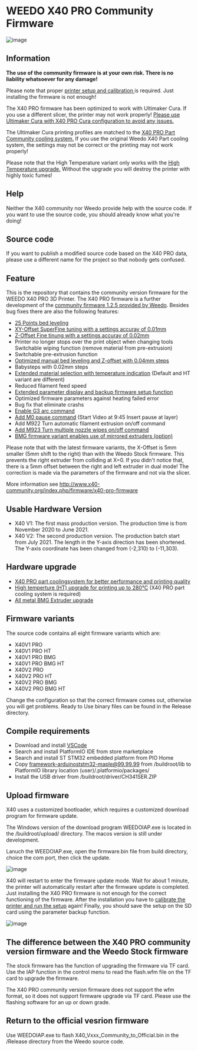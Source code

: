 # WEEDO X40 PRO Community Firmware
![image](http://www.x40-community.org/images/x40/Weedo_X40_PRO.png)

## Information
**The use of the community firmware is at your own risk. There is no liability whatsoever for any damage!** 

Please note that proper [printer setup and calibration ](http://www.x40-community.org/index.php/the-3d-printer/weedo-x40-commissioning) is required. Just installing the firmware is not enough!

The X40 PRO firmware has been optimized to work with Ultimaker Cura. If you use a different slicer, the printer may not work properly! [Please use Ultimaker Cura with X40 PRO Cura configuration to avoid any issues.](https://github.com/x40-Community/Cura_for_Weedo_X40_PRO)

The Ultimaker Cura printing profiles are matched to the [X40 PRO Part Community cooling system.](https://github.com/x40-Community/X40_PRO-Community_Coolingsystem) If you use the original Weedo X40 Part cooling system, the settings may not be correct or the printing may not work properly!

Please note that the High Temperature variant only works with the [High Temperature upgrade.](http://www.x40-community.org/index.php/firmware/x40-pro-high-temperature) Without the upgrade you will destroy the printer with highly toxic fumes!

## Help
Neither the X40 community nor Weedo provide help with the source code. If you want to use the source code, you should already know what you're doing!

## Source code
If you want to publish a modified source code based on the X40 PRO data, please use a different name for the project so that nobody gets confused.

## Feature
This is the repository that contains the community version firmware for the WEEDO X40 PRO 3D Printer. The X40 PRO firmware is a further development of the [community firmware 1.2.5 provided by Weedo](https://github.com/weedo3d/WEEDOX40firmware). Besides bug fixes there are also the following features:
- [25 Points bed leveling](https://www.youtube.com/watch?v=VdxImaRn2HA)
- [XY-Offset SuperFine tuning with a settings accuray of 0.01mm](https://www.youtube.com/watch?v=hFpMcKlDiqc)
- [Z-Offset Fine tinung with a settings accuray of 0.02mm](https://www.youtube.com/watch?v=PPG9tR3tM6Q)
- Printer no longer stops over the print object when changing tools Switchable wiping function (remove material from pre-extrusion)
- Switchable pre-extrusion function
- [Optimized manual bed leveling and Z-offset with 0.04mm steps](https://www.youtube.com/watch?v=r8c9Bha43AU&t=43s)
- Babysteps with 0.02mm steps
- [Extended material selection with temperature indication](https://www.youtube.com/watch?v=TUhd4CYle5w) (Default and HT variant are different)
- Reduced filament feed speed
- [Extended parameter display and backup firmware setup function](https://www.youtube.com/watch?v=Ws7HPvAgj3k)
- Optimized firmware parameters against heating failed error
- Bug fix that eliminate crashs
- [Enable G3 arc command](https://www.youtube.com/watch?v=envSduZ9SGM)
- [Add M0 pause command](https://www.youtube.com/watch?v=T580yVQAL4M&t=584s) (Start Video at 9:45 Insert pause at layer)
- Add M922 Turn automatic filament extrusion on/off command
- [Add M923 Turn multiple nozzle wipes on/off command](https://www.youtube.com/watch?v=IR-A73ipVLk)
- [BMG firmware variant enables use of mirrored extruders (option)](http://www.x40-community.org/index.php/firmware/weedo-x40-extruder-upgrade)

Please note that with the latest firmware variants, the X-Offset is 5mm smaller (5mm shift to the right) than with the Weedo Stock firmware. This prevents the right extruder from colliding at X=0. If you didn't notice that, there is a 5mm offset between the right and left extruder in dual mode! The correction is made via the parameters of the firmware and not via the slicer.

More information see http://www.x40-community.org/index.php/firmware/x40-pro-firmware

## Usable Hardware Version 
- X40 V1: The first mass production version. The production time is from November 2020 to June 2021.
- X40 V2: The second production version. The production batch start from July 2021.
The length in the Y-axis direction has been shortened. The Y-axis coordinate has been changed from (-2,310) to (-11,303).

## Hardware upgrade
- [X40 PRO part coolingsystem for better performance and printing quality](https://github.com/x40-Community/X40_PRO-Community_Coolingsystem)
- [High temperture (HT) upgrade for printing up to 280°C](http://www.x40-community.org/index.php/firmware/x40-pro-high-temperature) (X40 PRO part cooling system is required)
- [All metal BMG Extruder upgrade](http://www.x40-community.org/index.php/firmware/weedo-x40-extruder-upgrade)

## Firmware variants
The source code contains all eight firmware variants which are:
- X40V1 PRO
- X40V1 PRO HT
- X40V1 PRO BMG
- X40V1 PRO BMG HT
- X40V2 PRO
- X40V2 PRO HT
- X40V2 PRO BMG
- X40V2 PRO BMG HT

Change the configuration so that the correct firmware comes out, otherwise you will get problems.
Ready to Use binary files can be found in the Release directory.

## Compile requirements

- Download and install [VSCode](https://code.visualstudio.com/)
- Search and install PlatformIO IDE from store marketplace
- Search and install ST STM32 embedded platform from PIO Home
- Copy framework-arduinoststm32-maple@99.99.99 from /buildroot/lib to PlatformIO library location (user)/.platformio/packages/
- Install the USB driver from /buildroot/driver/CH341SER.ZIP

## Upload firmware

X40 uses a customized bootloader, which requires a customized download program for firmware update.  

The Windows version of the download program WEEDOIAP.exe is located in the /buildroot/upload/ directory. The macos version is still under development.

Lanuch the WEEDOIAP.exe, open the firmware.bin file from build directory, choice the com port, then click the update.

![image](http://www.weedo.ltd/wp-content/uploads/2021/04/weedoiap.png)

X40 will restart to enter the firmware update mode. Wait for about 1 minute, the printer will automatically restart after the firmware update is completed.
Just installing the X40 PRO firmware is not enough for the correct functioning of the firmware. After the installation you have to [calibrate the printer  and run the setup](http://www.x40-community.org/index.php/the-3d-printer/weedo-x40-commissioning) again! Finally, you should save the setup on the SD card using the parameter backup function.

![image](http://www.weedo.ltd/wp-content/uploads/2021/04/iap.jpg)



## The difference between the X40 PRO community version firmware and the Weedo Stock firmware

The stock firmware has the function of upgrading the firmware via TF card. Use the IAP function in the control menu to read the flash.wfm file on the TF card to upgrade the firmware.

The X40 PRO community version firmware does not support the wfm format, so it does not support firmware upgrade via TF card. Please use the flashing software for an up or down grade.


## Return to the official vesrion firmware

Use WEEDOIAP.exe to flash X40_Vxxx_Community_to_Official.bin in the /Release directory from the Weedo source code.
